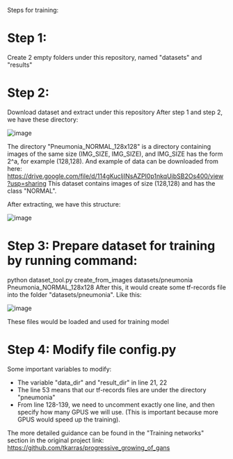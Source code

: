 Steps for training:
# Step 1: 
Create 2 empty folders under this repository, named "datasets" and "results"
# Step 2: 
Download dataset and extract under this repository 
After step 1 and step 2, we have these directory:

![image](https://user-images.githubusercontent.com/67949536/117542287-35179480-b042-11eb-9d2c-494b1fde00aa.png)


The directory "Pneumonia_NORMAL_128x128" is a directory containing images of the same size (IMG_SIZE, IMG_SIZE), and IMG_SIZE has the form 2^a, for example (128,128). 
And example of data can be downloaded from here: 
https://drive.google.com/file/d/114gKucljINsAZPI0p1nkqUibSB2Os400/view?usp=sharing
This dataset contains images of size (128,128) and has the class "NORMAL". 

After extracting, we have this structure: 


![image](https://user-images.githubusercontent.com/67949536/117542414-c2f37f80-b042-11eb-8f36-c9ddf8a36698.png)



# Step 3: Prepare dataset for training by running command: 
python dataset_tool.py create_from_images datasets/pneumonia Pneumonia_NORMAL_128x128 
After this, it would create some tf-records file into the folder "datasets/pneumonia".
Like this: 

![image](https://user-images.githubusercontent.com/67949536/117542499-16fe6400-b043-11eb-9981-d23a27ff3986.png)


These files would be loaded and used for training model 

# Step 4: Modify file config.py
Some important variables to modify:
- The variable "data_dir" and "result_dir" in line 21, 22 
- The line 53 means that our tf-records files are under the directory "pneumonia"
- From line 128-139, we need to uncomment exactly one line, and then specify how many GPUS we will use. (This is important because more GPUS would speed up the training).

The more detailed guidance can be found in the "Training networks" section in the original project link: https://github.com/tkarras/progressive_growing_of_gans


